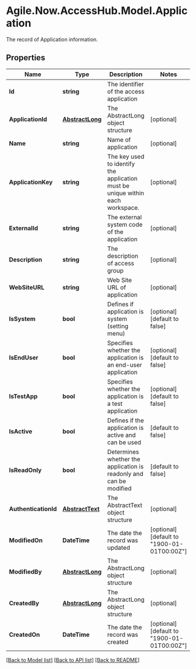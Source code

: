 # Agile.Now.AccessHub.Model.Application
The record of Application information.

## Properties

Name | Type | Description | Notes
------------ | ------------- | ------------- | -------------
**Id** | **string** | The identifier of the access application | 
**ApplicationId** | [**AbstractLong**](AbstractLong.md) | The AbstractLong object structure | [optional] 
**Name** | **string** | Name of application | [optional] 
**ApplicationKey** | **string** | The key used to identify the application must be unique within each workspace. | [optional] 
**ExternalId** | **string** | The external system code of the application | [optional] 
**Description** | **string** | The description of access group | [optional] 
**WebSiteURL** | **string** | Web Site URL of application | [optional] 
**IsSystem** | **bool** | Defines if application is system (setting menu) | [optional] [default to false]
**IsEndUser** | **bool** | Specifies whether the application is an end-user application | [optional] [default to false]
**IsTestApp** | **bool** | Specifies whether the application is a test application | [optional] [default to false]
**IsActive** | **bool** | Defines if the application is active and can be used | [default to false]
**IsReadOnly** | **bool** | Determines whether the application is readonly and can be modified | [default to false]
**AuthenticationId** | [**AbstractText**](AbstractText.md) | The AbstractText object structure | [optional] 
**ModifiedOn** | **DateTime** | The date the record was updated | [optional] [default to "1900-01-01T00:00Z"]
**ModifiedBy** | [**AbstractLong**](AbstractLong.md) | The AbstractLong object structure | [optional] 
**CreatedBy** | [**AbstractLong**](AbstractLong.md) | The AbstractLong object structure | [optional] 
**CreatedOn** | **DateTime** | The date the record was created | [optional] [default to "1900-01-01T00:00Z"]

[[Back to Model list]](../../README.md#documentation-for-models) [[Back to API list]](../../README.md#documentation-for-api-endpoints) [[Back to README]](../../README.md)

